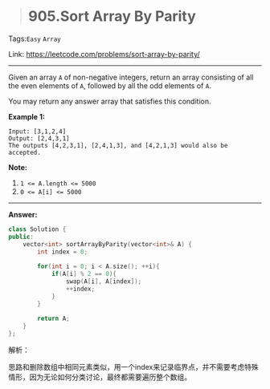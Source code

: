> # 905.Sort Array By Parity

Tags:`Easy` `Array`

Link: <https://leetcode.com/problems/sort-array-by-parity/>

---

Given an array `A` of non-negative integers, return an array consisting of all the even elements of `A`, followed by all the odd elements of `A`.

You may return any answer array that satisfies this condition.

 

**Example 1:**

```
Input: [3,1,2,4]
Output: [2,4,3,1]
The outputs [4,2,3,1], [2,4,1,3], and [4,2,1,3] would also be accepted.
```

 

**Note:**

1. `1 <= A.length <= 5000`
2. `0 <= A[i] <= 5000`

---

**Answer:**

```c++
class Solution {
public:
    vector<int> sortArrayByParity(vector<int>& A) {
        int index = 0;
        
        for(int i = 0; i < A.size(); ++i){
            if(A[i] % 2 == 0){
                swap(A[i], A[index]);
                ++index;
            }
        }
        
        return A;
    }
};
```

解析：

思路和删除数组中相同元素类似，用一个index来记录临界点，并不需要考虑特殊情形，因为无论如何分类讨论，最终都需要遍历整个数组。

